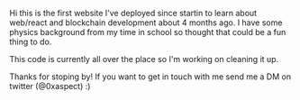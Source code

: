 Hi this is the first website I've deployed since startin to learn about web/react and blockchain development about 4 months ago. I have some physics background from my time in school so thought that could be a fun thing to do.

This code is currently all over the place so I'm working on cleaning it up.

Thanks for stoping by! If you want to get in touch with me send me a DM on twitter (@0xaspect) :)